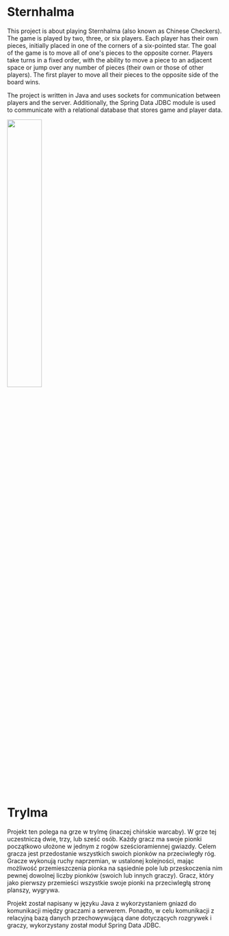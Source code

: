# Sternhalma

This project is about playing Sternhalma (also known as Chinese Checkers). The game is played by two, three, or six players. Each player has their own pieces, initially placed in one of the corners of a six-pointed star. The goal of the game is to move all of one's pieces to the opposite corner. Players take turns in a fixed order, with the ability to move a piece to an adjacent space or jump over any number of pieces (their own or those of other players). The first player to move all their pieces to the opposite side of the board wins.

The project is written in Java and uses sockets for communication between players and the server. Additionally, the Spring Data JDBC module is used to communicate with a relational database that stores game and player data.
<div><img src="https://user-images.githubusercontent.com/92648026/229129709-5e983e58-940c-43a1-9619-0d705d88e0ca.png" width=40%/></div>

# Trylma

Projekt ten polega na grze w trylmę (inaczej chińskie warcaby). W grze tej uczestniczą dwie, trzy, lub sześć osób. Każdy gracz ma swoje pionki początkowo ułożone w jednym z rogów sześcioramiennej gwiazdy. Celem gracza jest przedostanie wszystkich swoich pionków na przeciwległy róg. Gracze wykonują ruchy naprzemian, w ustalonej kolejności, mając możliwość przemieszczenia pionka na sąsiednie pole lub przeskoczenia nim pewnej dowolnej liczby pionków (swoich lub innych graczy). Gracz, który jako pierwszy przemieści wszystkie swoje pionki na przeciwległą stronę planszy, wygrywa.

Projekt został napisany w języku Java z wykorzystaniem gniazd do komunikacji między graczami a serwerem. Ponadto, w celu komunikacji z relacyjną bazą danych przechowywującą dane dotyczących rozgrywek i graczy, wykorzystany został moduł Spring Data JDBC.
